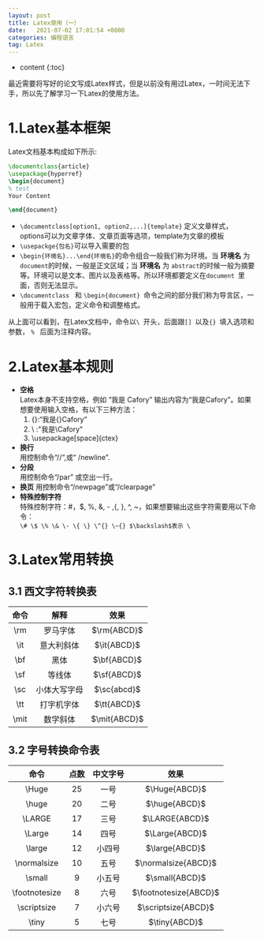 ```yaml
---
layout: post
title: Latex使用（一）
date:   2021-07-02 17:01:54 +0800
categories: 编程语言
tag: Latex
---
```


* content
{:toc}


最近需要将写好的论文写成Latex样式，但是以前没有用过Latex，一时间无法下手，所以先了解学习一下Latex的使用方法。

1.Latex基本框架
===================

Latex文档基本构成如下所示:

```latex
\documentclass{article}
\usepackage{hyperref}
\begin{document} 
% test
Your Content 

\end{document}
```

+ `\documentclass[option1, option2,...]{template}` 定义文章样式，options可以为文章字体、文章页面等选项，template为文章的模板
+ `\usepackge{包名}`可以导入需要的包
+ `\begin{环境名}...\end{环境名}`的命令组合一般我们称为环境。当 **环境名** 为 `document`的时候，一般是正文区域；当 **环境名** 为 `abstract`的时候一般为摘要等。环境可以是文本、图片以及表格等。所以环境都要定义在`document `里面，否则无法显示。
+ `\documentclass ` 和 `\begin{document} `命令之间的部分我们称为导言区，一般用于载入宏包，定义命令和调整格式。  

从上面可以看到，在Latex文档中，命令以`\ `开头，后面跟`[] `以及`{} `填入选项和参数， `% ` 后面为注释内容。

2.Latex基本规则
=======================

+ **空格**  
  Latex本身不支持空格，例如 “我是    Cafory” 输出内容为“我是Cafory”。如果想要使用输入空格，有以下三种方法：
    1. {}:“我是{}Cafory”
    2. \ :"我是\Cafory"
    3. \usepackage[space]{ctex}   
+ **换行**  
用控制命令“//”,或“ /newline”.  
+ **分段**  
用控制命令“/par” 或空出一行。  
+ **换页**
用控制命令“/newpage”或“/clearpage”  
+ **特殊控制字符**  
特殊控制字符：#，$, %, &, - ,{, }, ^, ~，如果想要输出这些字符需要用以下命令：  
` \# \$ \% \& \- \{ \} \^{} \~{} $\backslash$表示 \ `

3.Latex常用转换
========================

3.1 西文字符转换表
--------------------------------------------------------------

|  命令    |  解释    |  效果    |
| :--: | :--: | :--: |
| \rm | 罗马字体 | $\rm{ABCD}$ |
| \it | 意大利斜体 | $\it{ABCD}$ |
| \bf | 黑体 | $\bf{ABCD}$ |
| \sf  |    等线体    | $\sf{ABCD}$  |
| \sc | 小体大写字母 | $\sc{abcd}$ |
| \tt | 打字机字体 | $\tt{ABCD}$ |
| \mit | 数学斜体 | $\mit{ABCD}$ |

3.2 字号转换命令表
--------------------------------------------------------------

|     命令      | 点数 | 中文字号 |         效果          |
| :-----------: | :--: | :------: | :-------------------: |
|     \Huge     |  25  |   一号   |     $\Huge{ABCD}$     |
|     \huge     |  20  |   二号   |     $\huge{ABCD}$     |
|    \LARGE     |  17  |   三号   |    $\LARGE{ABCD}$     |
|    \Large     |  14  |   四号   |    $\Large{ABCD}$     |
|    \large     |  12  |  小四号  |    $\large{ABCD}$     |
|  \normalsize  |  10  |   五号   |  $\normalsize{ABCD}$  |
|    \small     |  9   |  小五号  |    $\small{ABCD}$     |
| \footnotesize |  8   |   六号   | $\footnotesize{ABCD}$ |
|  \scriptsize  |  7   |  小六号  |  $\scriptsize{ABCD}$  |
|     \tiny     |  5   |   七号   |     $\tiny{ABCD}$     |

